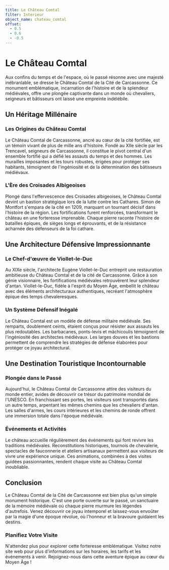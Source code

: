```yaml
---
title: Le Château Comtal
filter: Interieur
object_name: chateau_comtal
offset:
  - 0.5
  - 0.6
  - -0.5
---
```


# Le Château Comtal

Aux confins du temps et de l'espace, où le passé résonne avec une majesté inébranlable, se dresse le Château Comtal de la Cité de Carcassonne. Ce monument emblématique, incarnation de l'histoire et de la splendeur médiévales, offre une plongée captivante dans un monde où chevaliers, seigneurs et bâtisseurs ont laissé une empreinte indélébile.

## Un Héritage Millénaire

### Les Origines du Château Comtal

Le Château Comtal de Carcassonne, ancré au cœur de la cité fortifiée, est un témoin vivant de plus de mille ans d'histoire. Fondé au XIIe siècle par les Trencavel, seigneurs de Carcassonne, il constitue le pivot central d'un ensemble fortifié qui a défié les assauts du temps et des hommes. Les murailles imposantes et les tours robustes, érigées pour protéger ses habitants, témoignent de l'ingéniosité et de la détermination des bâtisseurs médiévaux.

### L'Ère des Croisades Albigeoises

Plongé dans l'effervescence des Croisades albigeoises, le Château Comtal devint un bastion stratégique lors de la lutte contre les Cathares. Simon de Montfort s'empara de la cité en 1209, marquant un tournant décisif dans l'histoire de la région. Les fortifications furent renforcées, transformant le château en une forteresse imprenable. Chaque pierre raconte l'histoire de batailles épiques, de sièges longs et éprouvants, et de la résistance acharnée des défenseurs de la foi cathare.

## Une Architecture Défensive Impressionnante

### Le Chef-d'œuvre de Viollet-le-Duc

Au XIXe siècle, l'architecte Eugène Viollet-le-Duc entreprit une restauration ambitieuse du Château Comtal et de la cité de Carcassonne. Grâce à son génie visionnaire, les fortifications médiévales retrouvèrent leur splendeur d'antan. Viollet-le-Duc, fidèle à l'esprit du Moyen Âge, embellit le château avec des éléments architecturaux authentiques, recréant l'atmosphère épique des temps chevaleresques.

### Un Système Défensif Inégalé

Le Château Comtal est un modèle de défense militaire médiévale. Ses remparts, doublement ceints, étaient conçus pour résister aux assauts les plus redoutables. Les barbacanes, ponts-levis et mâchicoulis témoignent de l'ingéniosité des architectes médiévaux. Les larges douves et les bastions permettent de comprendre les stratégies de défense élaborées pour protéger ce joyau architectural.

## Une Destination Touristique Incontournable

### Plongée dans le Passé

Aujourd'hui, le Château Comtal de Carcassonne attire des visiteurs du monde entier, avides de découvrir ce trésor du patrimoine mondial de l'UNESCO. En franchissant ses portes, les visiteurs sont transportés dans un autre temps, arpentant les mêmes chemins que les chevaliers d'antan. Les salles d'armes, les cours intérieures et les chemins de ronde offrent une immersion totale dans l'époque médiévale.

### Événements et Activités

Le château accueille régulièrement des événements qui font revivre les traditions médiévales. Reconstitutions historiques, tournois de chevalerie, spectacles de fauconnerie et ateliers artisanaux permettent aux visiteurs de vivre une expérience unique. Ces animations, combinées à des visites guidées passionnantes, rendent chaque visite au Château Comtal inoubliable.

## Conclusion

Le Château Comtal de la Cité de Carcassonne est bien plus qu'un simple monument historique. C'est une porte ouverte sur le passé, un sanctuaire de la mémoire médiévale où chaque pierre murmure les légendes d'autrefois. Venez découvrir ce joyau intemporel et laissez-vous envoûter par la magie d'une époque révolue, où l'honneur et la bravoure guidaient les destins.

### Planifiez Votre Visite

N'attendez plus pour explorer cette forteresse emblématique. Visitez notre site web pour plus d'informations sur les horaires, les tarifs et les événements à venir. Rejoignez-nous dans cette aventure épique au cœur du Moyen Âge !
